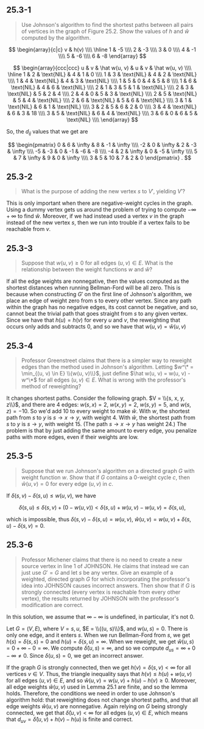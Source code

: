 ## 25.3-1

> Use Johnson's algorithm to find the shortest paths between all pairs of vertices in the graph of Figure 25.2. Show the values of $h$ and $\hat w$ computed by the algorithm.

$$
\begin{array}{c|c}
v & h(v) \\\\
\hline
1 & -5 \\\\
2 & -3 \\\\
3 &  0 \\\\
4 & -1 \\\\
5 & -6 \\\\
6 & -8
\end{array}
$$

$$
\begin{array}{ccc|ccc}
u & v & \hat w(u, v) & u & v & \hat w(u, v) \\\\
\hline
1 & 2 & \text{NIL} & 4 & 1 & 0          \\\\
1 & 3 & \text{NIL} & 4 & 2 & \text{NIL} \\\\
1 & 4 & \text{NIL} & 4 & 3 & \text{NIL} \\\\
1 & 5 & 0          & 4 & 5 & 8          \\\\
1 & 6 & \text{NIL} & 4 & 6 & \text{NIL} \\\\
2 & 1 & 3          & 5 & 1 & \text{NIL} \\\\
2 & 3 & \text{NIL} & 5 & 2 & 4          \\\\
2 & 4 & 0          & 5 & 3 & \text{NIL} \\\\
2 & 5 & \text{NIL} & 5 & 4 & \text{NIL} \\\\
2 & 6 & \text{NIL} & 5 & 6 & \text{NIL} \\\\
3 & 1 & \text{NIL} & 6 & 1 & \text{NIL} \\\\
3 & 2 & 5          & 6 & 2 & 0          \\\\
3 & 4 & \text{NIL} & 6 & 3 & 18         \\\\
3 & 5 & \text{NIL} & 6 & 4 & \text{NIL} \\\\
3 & 6 & 0          & 6 & 5 & \text{NIL} \\\\
\end{array}
$$

So, the $d_{ij}$ values that we get are

$$
\begin{pmatrix}
 0 &  6 & \infty &  8 & -1 & \infty \\\\
-2 &  0 & \infty &  2 & -3 & \infty \\\\
-5 & -3 &      0 & -1 & -6 &     -8 \\\\
-4 &  2 & \infty &  0 & -5 & \infty \\\\
 5 &  7 & \infty &  9 &  0 & \infty \\\\
 3 &  5 &     10 &  7 &  2 &      0
\end{pmatrix}
.
$$

## 25.3-2

> What is the purpose of adding the new vertex $s$ to $V'$, yielding $V'$?

This is only important when there are negative-weight cycles in the graph. Using a dummy vertex gets us around the problem of trying to compute $-\infty + \infty$ to find $\hat w$. Moreover, if we had instead used a vertex $v$ in the graph instead of the new vertex $s$, then we run into trouble if a vertex fails to be reachable from $v$.

## 25.3-3

> Suppose that $w(u, v) \ge 0$ for all edges $(u, v) \in E$. What is the relationship between the weight functions $w$ and $\hat w$?

If all the edge weights are nonnegative, then the values computed as the shortest distances when running Bellman-Ford will be all zero. This is because when constructing $G'$ on the first line of Johnson's algorithm, we place an edge of weight zero from s to every other vertex. Since any path within the graph has no negative edges, its cost cannot be negative, and so, cannot beat the trivial path that goes straight from $s$ to any given vertex. Since we have that $h(u) = h(v)$ for every $u$ and $v$, the reweighting that occurs only adds and subtracts $0$, and so we have that $w(u, v) = \hat w(u, v)$

## 25.3-4

> Professor Greenstreet claims that there is a simpler way to reweight edges than the method used in Johnson's algorithm. Letting $w^\* = \min_{(u, v) \in E} \\{w(u, v)\\}$, just define $\hat w(u, v) = w(u, v) - w^\*$ for all edges $(u, v) \in E$. What is wrong with the professor's method of reweighting?

It changes shortest paths. Consider the following graph. $V = \\{s, x, y, z\\}$, and there are 4 edges: $w(s, x) = 2$, $w(x, y) = 2$, $w(s, y) = 5$, and $w(s, z) = -10$. So we'd add $10$ to every weight to make $\hat w$. With $w$, the shortest path from $s$ to $y$ is $s \to x \to y$, with weight $4$. With $\hat w$, the shortest path from $s$ to $y$ is $s \to y$, with weight $15$. (The path $s \to x \to y$ has weight $24$.) The problem is that by just adding the same amount to every edge, you penalize paths with more edges, even if their weights are low.

## 25.3-5

> Suppose that we run Johnson's algorithm on a directed graph $G$ with weight function $w$. Show that if $G$ contains a $0$-weight cycle $c$, then $\hat w(u, v) = 0$ for every edge $(u, v)$ in $c$.

If $\delta(s, v) - \delta(s, u) \le w(u, v)$, we have

$$\delta(s, u) \le \delta(s, v) + (0 - w(u, v)) < \delta(s, u) + w(u, v) - w(u, v) = \delta(s, u),$$

which is impossible, thus $\delta(s, v) - \delta(s, u) = w(u, v)$, $\hat w(u, v) = w(u, v) + \delta(s, u) - \delta(s, v) = 0$.

## 25.3-6

> Professor Michener claims that there is no need to create a new source vertex in line 1 of $\text{JOHNSON}$. He claims that instead we can just use $G' = G$ and let $s$ be any vertex. Give an example of a weighted, directed graph $G$ for which incorporating the professor's idea into $\text{JOHNSON}$ causes incorrect answers. Then show that if $G$ is strongly connected (every vertex is reachable from every other vertex), the results returned by $\text{JOHNSON}$ with the professor's modification are correct.

In this solution, we assume that $\infty - \infty$ is undefined, in particular, it's not $0$.

Let $G = (V, E)$, where $V = {s, u}$, $E = \\{(u, s)\\}$, and $w(u, s) = 0$. There is only one edge, and it enters $s$. When we run Bellman-Ford from $s$, we get $h(s) = \delta(s, s) = 0$ and $h(u) = \delta(s, u) = \infty$. When we reweight, we get $\hat w(u, s) = 0 + \infty - 0 = \infty$. We compute $\hat\delta(u, s) = \infty$, and so we compute $d_{us} = \infty + 0 - \infty \ne 0$. Since $\delta(u, s) = 0$, we get an incorrect answer.

If the graph $G$ is strongly connected, then we get $h(v) = \delta(s, v) < \infty$ for all vertices $v \in V$. Thus, the triangle inequality says that $h(v) \le h(u) + w(u, v)$ for all edges $(u, v) \in E$, and so $\hat w(u, v) = w(u, v) + h(u) - h(v) \ge 0$. Moreover, all edge weights $\hat w(u, v)$ used in Lemma 25.1 are finite, and so the lemma holds. Therefore, the conditions we need in order to use Johnson's algorithm hold: that reweighting does not change shortest paths, and that all edge weights $\hat w(u, v)$ are nonnegative. Again relying on $G$ being strongly connected, we get that $\hat\delta(u, v) < \infty$ for all edges $(u, v) \in E$, which means that $d_{uv} = \hat\delta(u, v) + h(v) - h(u)$ is finite and correct.
